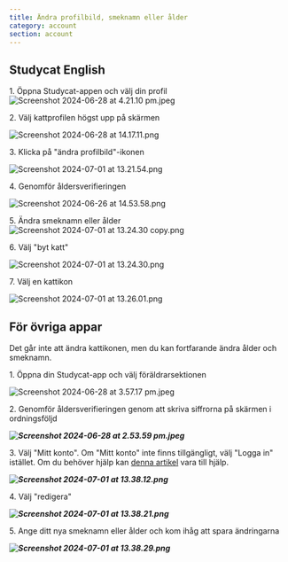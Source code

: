 ```yaml
---
title: Ändra profilbild, smeknamn eller ålder
category: account
section: account
---
```

## Studycat English


1\. Öppna Studycat-appen och välj din profil![Screenshot 2024-06-28 at 4.21.10 pm.jpeg](https://help.studycat.com/hc/article_attachments/34473186682009)


 


2\. Välj kattprofilen högst upp på skärmen


![Screenshot 2024-06-28 at 14.17.11.png](https://help.studycat.com/hc/article_attachments/34473186684953)


 


3\. Klicka på "ändra profilbild"-ikonen


![Screenshot 2024-07-01 at 13.21.54.png](https://help.studycat.com/hc/article_attachments/34473186707865)


 


4\. Genomför åldersverifieringen


![Screenshot 2024-06-26 at 14.53.58.png](https://help.studycat.com/hc/article_attachments/34473186715801)


 


5\. Ändra smeknamn eller ålder![Screenshot 2024-07-01 at 13.24.30 copy.png](https://help.studycat.com/hc/article_attachments/34473186721561)


 


6\. Välj "byt katt"


![Screenshot 2024-07-01 at 13.24.30.png](https://help.studycat.com/hc/article_attachments/34473186726041)


 


7\. Välj en kattikon


![Screenshot 2024-07-01 at 13.26.01.png](https://help.studycat.com/hc/article_attachments/34473149798937)


## 


## För övriga appar


Det går inte att ändra kattikonen, men du kan fortfarande ändra ålder och smeknamn.


 


1\. Öppna din Studycat-app och välj föräldrarsektionen


![Screenshot 2024-06-28 at 3.57.17 pm.jpeg](https://help.studycat.com/hc/article_attachments/34473149804697)


 


2\. Genomför åldersverifieringen genom att skriva siffrorna på skärmen i ordningsföljd


***![Screenshot 2024-06-28 at 2.53.59 pm.jpeg](https://help.studycat.com/hc/article_attachments/34473149807641)***


3\. Välj "Mitt konto". Om "Mitt konto" inte finns tillgängligt, välj "Logga in" istället. Om du behöver hjälp kan [denna artikel](https://help.studycat.com/hc/en-us/articles/360051281554-Access-your-free-trial-or-subscription) vara till hjälp.


***![Screenshot 2024-07-01 at 13.38.12.png](https://help.studycat.com/hc/article_attachments/34473149811993)***


 


4\. Välj "redigera"


***![Screenshot 2024-07-01 at 13.38.21.png](https://help.studycat.com/hc/article_attachments/34473186746521)***


 


5\. Ange ditt nya smeknamn eller ålder och kom ihåg att spara ändringarna


***![Screenshot 2024-07-01 at 13.38.29.png](https://help.studycat.com/hc/article_attachments/34473149816729)***
